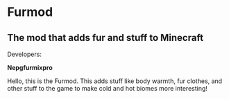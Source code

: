 # Furmod
## The mod that adds fur and stuff to Minecraft

Developers: 

**Nepgfurmixpro**

Hello, this is the Furmod. This adds stuff like body warmth, fur clothes, and other stuff to the game to make cold and hot biomes more interesting!
